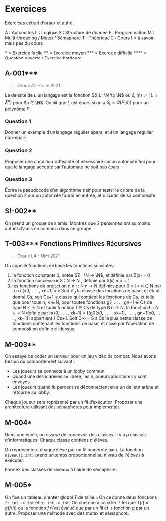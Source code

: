 # Exercices

Exercices extrait d'oraux et autre.

A : Automates
L : Logique
S : Structure de donnée
P : Programmation
M : Multi-threading / Mutex / Sémaphore
T : Théorique
C : Cours
! = à savoir, mais pas du cours 

\* = Exercice facile
\*\* = Exercice moyen
\*\*\* = Exercice difficile
\*\*\*\* = Question ouverte / Exercice hardcore

## A-001***
> Oraux A2 - Ulm 2021

La densité de $L$ un langage est la fonction $δ_L: \N \to \N$ où $δ_L(n) := |L \cap Σ^n |$ pour $n ∈ \N$. On dit que $L$ est épars si on a $δ_L = O(P(n))$ pour un polynôme $P$.

### Question 1
Donner un exemple d’un langage régulier épars, et d’un langage régulier non-épars.
### Question 2
Proposer une condition suffisante et nécessaire sur un automate fini pour que le langage accepté par l’automate ne soit pas épars.
### Question 3
Écrire le pseudocode d’un algorithme naïf pour tester le critère de la question 2 sur un automate fourni en entrée, et discuter de sa complexité.

## S!-002**
On prend un groupe de n amis.
Montrez que 2 personnes ont au moins autant d'amis en commun dans ce groupe.

## T-003*** Fonctions Primitives Récursives
> Oraux L4 - Ulm 2021

On appelle fonctions de base les fonctions suivantes :
1. la fonction constante $0$, notée $Z : \N → \N$, et définie par Z(x) = 0
2. la fonction successeur S : N → N , définie par S(x) = x + 1
3. les fonctions de projection π n i : N n → N définies pour 0 ≤ i < n ∈ N par π n i (x0, . . . , xn−1) = x
Soit $\mathcal{C}_0$ la classe des fonctions de base, et étant donné Cs, soit Cs+1 la classe qui contient les fonctions de Cs, et telle que pour tous n, k ∈ N, pour toutes fonctions g0, . . . , gn−1 ∈ Cs de type N k → N et toute fonction f ∈ Cs de type N n → N, la fonction h : N k → N définie par h(x0, . . . , xk−1) = f(g0(x0, . . . , xk−1), . . . , gn−1(x0, . . . , xk−1)) appartient à Cs+1. Soit C∞ = S s Cs la plus petite classe de fonctions contenant les fonctions de base, et close par l’opération de composition définie ci-dessus.

## M-003**
On essaye de coder un serveur pour un jeu vidéo de combat.
Nous avons besoin du comportement suivant : 
 - Les joueurs se connecte à un lobby commun.
 - Quand une des $k$ arènes se libère, les $n$ joueurs prioritaires y sont envoyés.
 - Les joueurs quand ils perdent se déconnectent un à un de leur arène et retourne au lobby.

Chaque joueur sera représenté par un fil d’exécution.
Proposer une architecture utilisant des sémaphores pour implémenter.

## M-004*
Dans une école, on essaye de concevoir des classes.
Il y a $p$ classes d'informatiques.
Chaque classe contiens $n$ élèves.

On représentera chaque élève par un fil numéroté par $i$. La fonction `niveau(i:int)` prend un temps proportionnel au niveau de l'élève $i$ à exécuter.

Formez des classes de niveaux à l'aide de sémaphore.

## M-005*
On fixe un tableau d'entier global $T$ de taille `n`
On ce donne deux fonctions `f: int -> int` et `g: int -> int`.
On cherche à calculer $T$ tel que $T[i] = g(f(i))$ ou la fonction $f$ n'est évalué que par un fil et la fonction $g$ par un autre.
Proposer une méthode avec des mutex et sémaphore. 

## 
<!--stackedit_data:
eyJoaXN0b3J5IjpbMTQ1MzkzNTM1NiwtMTE0MDc5NTkyNl19
-->
